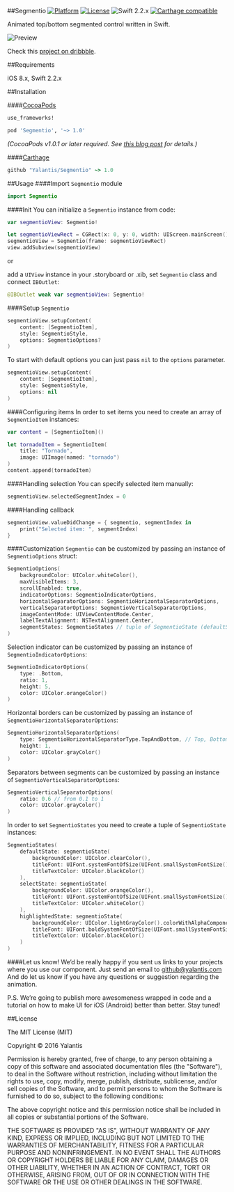 ##Segmentio
[![Platform](http://img.shields.io/badge/platform-iOS-blue.svg?style=flat)](https://cocoapods.org/?q=segmentio) [![License](http://img.shields.io/badge/license-MIT-green.svg?style=flat)](https://github.com/Yalantis/Segmentio/blob/master/LICENSE) ![Swift 2.2.x](https://img.shields.io/badge/Swift-2.2.x-orange.svg) [![Carthage compatible](https://img.shields.io/badge/Carthage-compatible-4BC51D.svg?style=flat)](https://github.com/Carthage/Carthage)

Animated top/bottom segmented control written in Swift.

![Preview](https://github.com/Yalantis/Segmentio/blob/master/Assets/animation.gif)

Check this <a href="https://dribbble.com/shots/2820372-Segmentio-Component">project on dribbble</a>.

##Requirements

iOS 8.x, Swift 2.2.x

##Installation

####[CocoaPods](http://cocoapods.org)
```ruby
use_frameworks! 

pod 'Segmentio', '~> 1.0'
```

*(CocoaPods v1.0.1 or later required. See [this blog post](http://blog.cocoapods.org/Pod-Authors-Guide-to-CocoaPods-Frameworks/) for details.)*

####[Carthage](http://github.com/Carthage/Carthage)
```ruby
github "Yalantis/Segmentio" ~> 1.0
```

##Usage
####Import `Segmentio` module
```swift
import Segmentio
```

####Init
You can initialize a `Segmentio` instance from code:
```swift
var segmentioView: Segmentio!

let segmentioViewRect = CGRect(x: 0, y: 0, width: UIScreen.mainScreen().bounds.width, height: 125)
segmentioView = Segmentio(frame: segmentioViewRect)
view.addSubview(segmentioView)
```
or

add a `UIView` instance in your .storyboard or .xib, set `Segmentio` class and connect `IBOutlet`:
```swift
@IBOutlet weak var segmentioView: Segmentio!
```

####Setup `Segmentio`
```swift
segmentioView.setupContent(
	content: [SegmentioItem],
	style: SegmentioStyle,
	options: SegmentioOptions?
)
```

To start with default options you can just pass `nil` to the `options` parameter.

```swift
segmentioView.setupContent(
	content: [SegmentioItem],
	style: SegmentioStyle,
	options: nil
)
```


####Configuring items 
In order to set items you need to create an array of `SegmentioItem` instances:
```swift
var content = [SegmentioItem]()

let tornadoItem = SegmentioItem(
	title: "Tornado",
	image: UIImage(named: "tornado")
)
content.append(tornadoItem)
```

####Handling selection
You can specify selected item manually:
```swift
segmentioView.selectedSegmentIndex = 0
```

####Handling callback
```swift
segmentioView.valueDidChange = { segmentio, segmentIndex in
	print("Selected item: ", segmentIndex)
}
```

####Customization
`Segmentio` can be customized by passing an instance of `SegmentioOptions` struct:
```swift
SegmentioOptions(
	backgroundColor: UIColor.whiteColor(),
	maxVisibleItems: 3,
	scrollEnabled: true,
	indicatorOptions: SegmentioIndicatorOptions,
	horizontalSeparatorOptions: SegmentioHorizontalSeparatorOptions,
	verticalSeparatorOptions: SegmentioVerticalSeparatorOptions,
	imageContentMode: UIViewContentMode.Center,
	labelTextAlignment: NSTextAlignment.Center,
	segmentStates: SegmentioStates // tuple of SegmentioState (defaultState, selectState, highlightedState)
)
```

Selection indicator can be customized by passing an instance of `SegmentioIndicatorOptions`:
```swift
SegmentioIndicatorOptions(
	type: .Bottom,
	ratio: 1,
	height: 5,
	color: UIColor.orangeColor()
)
```

Horizontal borders can be customized by passing an instance of `SegmentioHorizontalSeparatorOptions`:
```swift
SegmentioHorizontalSeparatorOptions(
	type: SegmentioHorizontalSeparatorType.TopAndBottom, // Top, Bottom, TopAndBottom
	height: 1,
	color: UIColor.grayColor()
)
```

Separators between segments can be customized by passing an instance of  `SegmentioVerticalSeparatorOptions`:
```swift
SegmentioVerticalSeparatorOptions(
	ratio: 0.6 // from 0.1 to 1
	color: UIColor.grayColor()
)
```

In order to set `SegmentioStates` you need to create a tuple of `SegmentioState` instances:
```swift
SegmentioStates(
	defaultState: segmentioState(
		backgroundColor: UIColor.clearColor(),
		titleFont: UIFont.systemFontOfSize(UIFont.smallSystemFontSize()),
		titleTextColor: UIColor.blackColor()
	),
	selectState: segmentioState(
		backgroundColor: UIColor.orangeColor(),
		titleFont: UIFont.systemFontOfSize(UIFont.smallSystemFontSize()),
		titleTextColor: UIColor.whiteColor()
	),
	highlightedState: segmentioState(
		backgroundColor: UIColor.lightGrayColor().colorWithAlphaComponent(0.6),
		titleFont: UIFont.boldSystemFontOfSize(UIFont.smallSystemFontSize()),
		titleTextColor: UIColor.blackColor()
	)
)
```

####Let us know!
We’d be really happy if you sent us links to your projects where you use our component. Just send an email to github@yalantis.com And do let us know if you have any questions or suggestion regarding the animation.

P.S. We’re going to publish more awesomeness wrapped in code and a tutorial on how to make UI for iOS (Android) better than better. Stay tuned!

##License

The MIT License (MIT)

Copyright © 2016 Yalantis

Permission is hereby granted, free of charge, to any person obtaining a copy
of this software and associated documentation files (the "Software"), to deal
in the Software without restriction, including without limitation the rights
to use, copy, modify, merge, publish, distribute, sublicense, and/or sell
copies of the Software, and to permit persons to whom the Software is
furnished to do so, subject to the following conditions:

The above copyright notice and this permission notice shall be included in
all copies or substantial portions of the Software.

THE SOFTWARE IS PROVIDED "AS IS", WITHOUT WARRANTY OF ANY KIND, EXPRESS OR
IMPLIED, INCLUDING BUT NOT LIMITED TO THE WARRANTIES OF MERCHANTABILITY,
FITNESS FOR A PARTICULAR PURPOSE AND NONINFRINGEMENT. IN NO EVENT SHALL THE
AUTHORS OR COPYRIGHT HOLDERS BE LIABLE FOR ANY CLAIM, DAMAGES OR OTHER
LIABILITY, WHETHER IN AN ACTION OF CONTRACT, TORT OR OTHERWISE, ARISING FROM,
OUT OF OR IN CONNECTION WITH THE SOFTWARE OR THE USE OR OTHER DEALINGS IN
THE SOFTWARE.